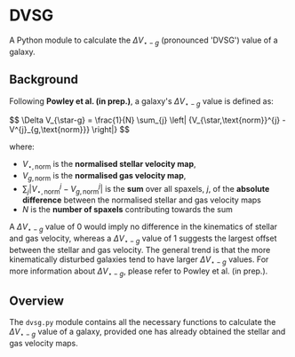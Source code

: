 # DVSG
A Python module to calculate the $\Delta V_{\star-g}$ (pronounced 'DVSG') value of a galaxy.

## Background
Following **Powley et al. (in prep.)**, a galaxy's $\Delta V_{\star-g}$ value is defined as:

$$
\Delta V_{\star-g} = \frac{1}{N} \sum_{j} \left| {V_{\star,\text{norm}}^{j} - V^{j}_{g,\text{norm}}} \right|}
$$

where:
- $V_{\star,\text{norm}}$ is the **normalised stellar velocity map**,
- $V_{g,\text{norm}}$ is the **normalised gas velocity map**,
- $\sum_{j} \left| {V_{\star,\text{norm}}^{j} - V^{j}_{g,\text{norm}}} \right|$ is the **sum** over all spaxels, $j$, of the **absolute difference** between the normalised stellar and gas velocity maps
- $N$ is the **number of spaxels** contributing towards the sum

A $\Delta V_{\star-g}$ value of 0 would imply no difference in the kinematics of stellar and gas velocity, whereas a $\Delta V_{\star-g}$ value of 1 suggests the largest offset between the stellar and gas velocity. The general trend is that the more kinematically disturbed galaxies tend to have larger $\Delta V_{\star-g}$ values. For more information about $\Delta V_{\star-g}$, please refer to Powley et al. (in prep.).

## Overview

The $\texttt{dvsg.py}$ module contains all the necessary functions to calculate the $\Delta V_{\star-g}$ value of a galaxy, provided one has already obtained the stellar and gas velocity maps.

